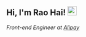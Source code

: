 <h2>Hi, I'm Rao Hai! <img src="https://github.githubassets.com/images/mona-whisper.gif" height="24" /></h2>
<p><em>Front-end Engineer at <a href="https://www.alipay.com/">Alipay</a> 
